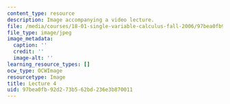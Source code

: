 ```yaml
---
content_type: resource
description: Image accompanying a video lecture.
file: /media/courses/18-01-single-variable-calculus-fall-2006/97bea0fb92d273b562bd236e3b870011_lec04.jpg
file_type: image/jpeg
image_metadata:
  caption: ''
  credit: ''
  image-alt: ''
learning_resource_types: []
ocw_type: OCWImage
resourcetype: Image
title: Lecture 4
uid: 97bea0fb-92d2-73b5-62bd-236e3b870011
---
```


